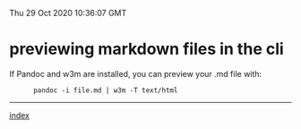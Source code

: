 Thu 29 Oct 2020 10:36:07 GMT

# previewing markdown files in the cli

If Pandoc and w3m are installed, you can preview your .md file with:  
```
      pandoc -i file.md | w3m -T text/html
```  
___
[index](./index-file.md)
